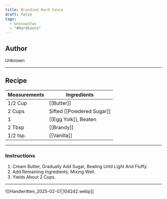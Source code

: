 ```yaml
---
title: Brandied Hard Sauce
draft: false
tags:
  - UnknownTwo
  - "#HardSauce"
---
```

## Author
Unknown
___
## Recipe

| Measurements | Ingredients               |
| :----------- | ------------------------- |
| 1/2 Cup           | [[Butter]]                        |
| 2 Cups            | Sifted [[Powdered Sugar]]         |
| 1                 | [[Egg Yolk]], Beaten             |
| 2 Tbsp            | [[Brandy]]                        |
| 1/2 tsp.          | [[Vanilla]]                       |
___
### Instructions
1.  Cream Butter, Gradually Add Sugar, Beating Until Light And Fluffy.
2.  Add Remaining Ingredients, Mixing Well.
3.  Yields About 2 Cups.
___
![[Handwritten_2025-02-07_104242.webp]]